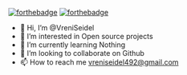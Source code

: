 [![forthebadge](https://forthebadge.com/images/badges/built-with-love.svg)](https://forthebadge.com)
[![forthebadge](https://forthebadge.com/images/badges/makes-people-smile.svg)](https://forthebadge.com)

- 👋 Hi, I’m @VreniSeidel
- 👀 I’m interested in Open source projects
- 🌱 I’m currently learning Nothing
- 💞️ I’m looking to collaborate on Github
- 📫 How to reach me vreniseidel492@gmail.com



<!---
VreniSeidel/VreniSeidel is a ✨ special ✨ repository because its `README.md` (this file) appears on your GitHub profile.
You can click the Preview link to take a look at your changes.
--->

